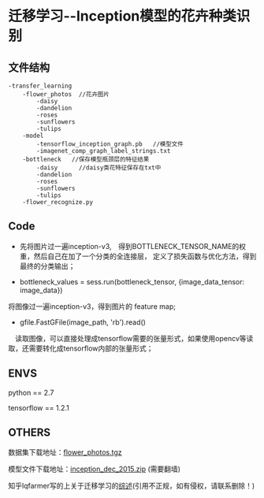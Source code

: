 # 迁移学习--Inception模型的花卉种类识别

## 文件结构
```
-transfer_learning
	-flower_photos	//花卉图片
		-daisy		
		-dandelion		
		-roses		
		-sunflowers		
		-tulips		
	-model
		-tensorflow_inception_graph.pb   //模型文件
		-imagenet_comp_graph_label_strings.txt
	-bottleneck   //保存模型瓶颈层的特征结果
		-daisy		//daisy类花特征保存在txt中
		-dandelion
		-roses
		-sunflowers
		-tulips
	-flower_recognize.py
```

## Code
* 先将图片过一遍inception-v3,　得到BOTTLENECK_TENSOR_NAME的权重，然后自己在加了一个分类的全连接层，
定义了损失函数与优化方法，得到最终的分类输出；

* bottleneck_values = sess.run(bottleneck_tensor, {image_data_tensor: image_data})

 将图像过一遍inception-v3，得到图片的 feature map;
 
* gfile.FastGFile(image_path, 'rb').read()

　读取图像，可以直接处理成tensorflow需要的张量形式，如果使用opencv等读取，还需要转化成tensorflow内部的张量形式；


## ENVS
python == 2.7

tensorflow == 1.2.1

## OTHERS
数据集下载地址：[flower_photos.tgz](http://download.tensorflow.org/example_images/flower_photos.tgz)

模型文件下载地址：[inception_dec_2015.zip](https://storage.googleapis.com/download.tensorflow.org/models/inception_dec_2015.zip) (需要翻墙)

知乎lqfarmer写的上关于迁移学习的[综述](https://zhuanlan.zhihu.com/p/27368456)(引用不正规，如有侵权，请联系删除！)
